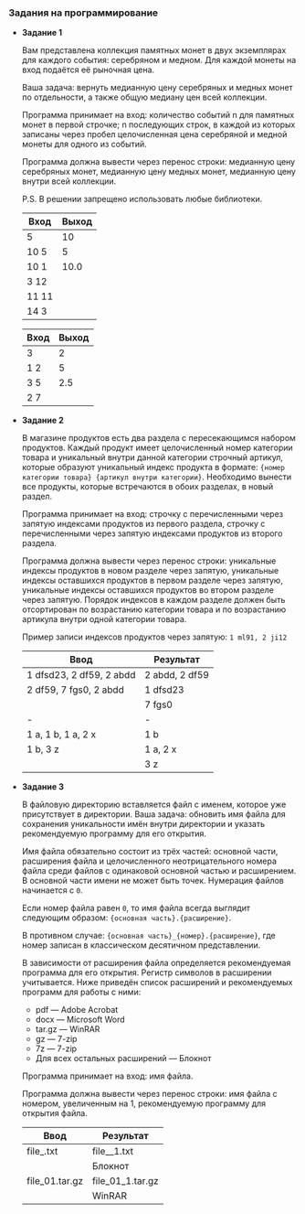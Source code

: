 ### Задания на программирование

- **Задание 1**

    Вам представлена коллекция памятных монет в двух экземплярах для каждого события: серебряном и медном. Для каждой монеты на вход подаётся её рыночная цена.

    Ваша задача: вернуть медианную цену серебряных и медных монет по отдельности, а также общую медиану цен всей коллекции. 

    Программа принимает на вход: количество событий n для памятных монет в первой строчке; n последующих строк, в каждой из которых записаны через пробел целочисленная цена серебряной и медной монеты для одного из событий. 

    Программа должна вывести через перенос строки: медианную цену серебряных монет, медианную цену медных монет, медианную цену внутри всей коллекции. 

    P.S. В решении запрещено использовать любые библиотеки.

    |Вход|Выход|
    |-|-|
    |5|10|
    |10 5|5|
    |10 1|10.0|
    |3 12||
    |11 11||
    |14 3||

    |Вход|Выход|
    |-|-|
    |3|2|
    |1 2|5|
    |3 5|2.5|
    |2 7||

- **Задание 2**

    В магазине продуктов есть два раздела с пересекающимся набором продуктов. Каждый продукт имеет целочисленный номер категории товара и уникальный внутри данной категории строчный артикул, которые образуют уникальный индекс продукта в формате: `{номер категории товара} {артикул внутри категории}`. Необходимо вынести все продукты, которые встречаются в обоих разделах, в новый раздел.

    Программа принимает на вход: строчку с перечисленными через запятую индексами продуктов из первого раздела, строчку с перечисленными через запятую индексами продуктов из второго раздела.

    Программа должна вывести через перенос строки: уникальные индексы продуктов в новом разделе через запятую, уникальные индексы оставшихся продуктов в первом разделе через запятую, уникальные индексы оставшихся продуктов во втором разделе через запятую. Порядок индексов в каждом разделе должен быть отсортирован по возрастанию категории товара и по возрастанию артикула внутри одной категории товара.

    Пример записи индексов продуктов через запятую: `1 ml91, 2 ji12`

    |Ввод|Результат|
    |-|-|
    |1 dfsd23, 2 df59, 2 abdd|2 abdd, 2 df59|
    |2 df59, 7 fgs0, 2 abdd|1 dfsd23|
    ||7 fgs0|
    |-|-|
    |1 a, 1 b, 1 a, 2 x|1 b|
    |1 b, 3 z|1 a, 2 x|
    ||3 z|

- **Задание 3**

    В файловую директорию вставляется файл с именем, которое уже присутствует в директории. Ваша задача: обновить имя файла для сохранения уникальности имён внутри директории и указать рекомендуемую программу для его открытия.

    Имя файла обязательно состоит из трёх частей: основной части, расширения файла и целочисленного неотрицательного номера файла среди файлов с одинаковой основной частью и расширением. В основной части имени не может быть точек. Нумерация файлов начинается с `0`.

    Если номер файла равен `0`, то имя файла всегда выглядит следующим образом: `{основная часть}.{расширение}`.

    В противном случае: `{основная часть}_{номер}.{расширение}`, где номер записан в классическом десятичном представлении.

    В зависимости от расширения файла определяется рекомендуемая программа для его открытия. Регистр символов в расширении учитывается. Ниже приведён список расширений и рекомендуемых программ для работы с ними:
    - pdf — Adobe Acrobat
    - docx — Microsoft Word
    - tar.gz — WinRAR
    - gz — 7-zip
    - 7z — 7-zip
    - Для всех остальных расширений — Блокнот

    Программа принимает на вход: имя файла.

    Программа должна вывести через перенос строки: имя файла с номером, увеличенным на 1, рекомендуемую программу для открытия файла.

    |Ввод|Результат|
    |-|-|
    |file_.txt|file__1.txt|
    ||Блокнот|
    |file_01.tar.gz|file_01_1.tar.gz|
    ||WinRAR|
